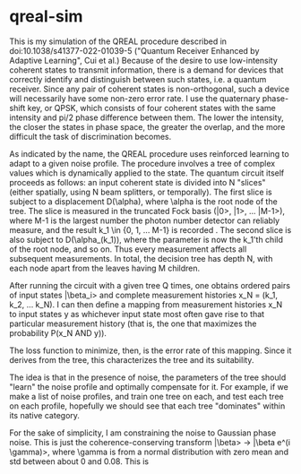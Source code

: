 # qreal-sim

This is my simulation of the QREAL procedure described in doi:10.1038/s41377-022-01039-5 ("Quantum Receiver Enhanced by Adaptive Learning", Cui et al.)
Because of the desire to use low-intensity coherent states to transmit information, there is a demand for devices that correctly identify and distinguish between such states, i.e. a quantum receiver. Since any pair of coherent states is non-orthogonal, such a device will necessarily have some non-zero error rate.
I use the quaternary phase-shift key, or QPSK, which consists of four coherent states with the same intensity and pi/2 phase difference between them. The lower the intensity, the closer the states in phase space, the greater the overlap, and the more difficult the task of discrimination becomes.

As indicated by the name, the QREAL procedure uses reinforced learning to adapt to a given noise profile. The procedure involves a tree of complex values which is dynamically applied to the state.
The quantum circuit itself proceeds as follows: an input coherent state is divided into N "slices" (either spatially, using N beam splitters, or temporally). The first slice is subject to a displacement D(\alpha), where \alpha is the root node of the tree. The slice is measured in the truncated Fock basis (|0>, |1>, ... |M-1>), where M-1 is the largest number the photon number detector can reliably measure, and the result k_1 \in {0, 1, ... M-1} is recorded .
The second slice is also subject to D(\alpha_(k_1)), where the parameter is now the k_1'th child of the root node, and so on. Thus every measurement affects all subsequent measurements. In total, the decision tree has depth N, with each node apart from the leaves having M children.

After running the circuit with a given tree Q times, one obtains ordered pairs of input states |\beta_i> and complete measurement histories x_N = (k_1, k_2, ... k_N). I can then define a mapping from measurement histories x_N to input states y as whichever input state most often gave rise to that particular measurement history (that is, the one that maximizes the probability P(x_N AND y)).

The loss function to minimize, then, is the error rate of this mapping. Since it derives from the tree, this characterizes the tree and its suitability.

The idea is that in the presence of noise, the parameters of the tree should "learn" the noise profile and optimally compensate for it. For example, if we make a list of noise profiles, and train one tree on each, and test each tree on each profile, hopefully we should see that each tree "dominates" within its native category.

For the sake of simplicity, I am constraining the noise to Gaussian phase noise. This is just the coherence-conserving transform |\beta> -> |\beta e^(i \gamma)>, where \gamma is from a normal distribution with zero mean and std between about 0 and 0.08. This is 
